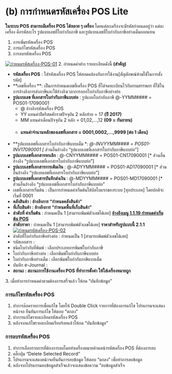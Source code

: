 # (b)    การกำหนดรหัสเครื่อง POS Lite

**ในระบบ POS สามารถมีเครื่อง POS ได้หลาย ๆ เครื่อง**
โดยแต่ละเครืองจะมีรหัสกำหนดอยู่ว่า แต่ละเครื่อง คือรหัสอะไร
รูปแบบเลขที่ใบกำกับภาษี และรูปแบบเลขที่ใบกำกับภาษีอย่างเต็มออกแทน

  1. การเพิ่มรหัสเครื่อง POS
  2. การแก้ไขรหัสเครื่อง POS
  3. การลบรหัสเครื่อง POS

[![กำหนดรหัสเครื่อง-POS-01](/images/กำหนดรหัสเครื่อง-POS-01.jpg)](/images/กำหนดรหัสเครื่อง-POS-01.jpg) 2\. กำหนดค่าต่าง
รายละเอียดดังนี้ **(สำคัญ)**

  * **รหัสเครื่อง POS** : ใส่รหัสเครื่อง POS ให้สอดคล้องกับการใช้งาน[สัญลักษณ์ห้ามใช้ในการตั้งรหัส]
  * **เลขที่เครื่อง **: เป็นการกำหนดเลขที่เครื่อง POS ที่ได้จดทะเบียนไว้กับกรมสรรพกร ที่ใช้ในการอ้างอิงการส่งภาษีและใช้อ้างอิงเวลาการออกใบกำกับภาษีอย่างย่อ
  * **รูปแบบเลข ที่เอกสารใบกำกับภาษีแบบย่อ** : รูปแบบใบกำกับภาษี @-YYMM#### = POS01-17090001 
    * @ อ้างอิงรหัสเครื่อง POS
    * YY แทนค่าปีคริสตศักราชปัจจุบัน 2 หลักท้าย = 17 **(ปี 2017)**
    * MM แทนค่าเดือนปัจจุบัน 2 หลัก = 01,02,…,12 **(09 = กันยายน)**
    * #### แทนค่าจำนานหลักของเลขที่เอกสาร = 0001,0002,…,9999 [ต่อ 1 เดือน]
  * **รูปแบบเลขที่เอกสารใบกำกับภาษีแบบเต็ม **: @-INVYYMM#### = POS01-INV17090001 [* ส่วนอื่นอ้างอิง “รูปแบบเลขที่เอกสารใบกำกับภาษีแบบย่อ”]
  * **รูปแบบเลขที่เอกสารยกเลิก** : @-CNYYMM#### = POS01-CN17090001 [* ส่วนอื่นอ้างอิง “รูปแบบเลขที่เอกสารใบกำกับภาษีแบบย่อ”]
  * **รูปแบบเลขที่เอกสารการเติมเงิน** : @-ADYYMM#### = POS01-AD17090001 [* ส่วนอื่นอ้างอิง “รูปแบบเลขที่เอกสารใบกำกับภาษีแบบย่อ”]
  * **รูปแบบเลขที่เอกสารบันทึกส่งเงิน** : @-MDYYMM#### = POS01-MD17090001 [* ส่วนอื่นอ้างอิง “รูปแบบเลขที่เอกสารใบกำกับภาษีแบบย่อ”
  * เลขที่เอกสารเริ่มต้น : เป็นการกำหนดค่าเริ่มต้นให้บิลใบแรกของระบบ [ทุกประเภท] โดยปกติจะเริ่มที่ 0001
  * **คลังสินค้า : อ้างอิงการ “กำหนดคลังสินค้า”**
  * **ที่เก็บสินค้า : อ้างอิงการ “กำหนดพื้นที่เก็บสินค้า”**
  * **ลำดับที่ ค่าเริ่มต้น** : กำหนดเป็น 1 [สามารถพิมพ์ตัวเลขได้เลย] [**อ้างอิงเมนู 1.1.19 กำหนดค่าเริ่มต้น POS**](http://www.smlaccount.com/manual/?page_id=303)
  * **ลำดับราคา** : กำหนดเป็น 1 [สามารถพิมพ์ตัวเลขได้เลย] **ราคาสำหรับรูปแบบนี้ 2.1.1**[![กำหนดรหัสเครื่อง-POS-02](/images/กำหนดรหัสเครื่อง-POS-02.jpg)](/images/กำหนดรหัสเครื่อง-POS-02.jpg)
  * ลำดับที่ใบกำกับภาษีอย่างย่อ : กำหนดเป็น 1 [สามารถพิมพ์ตัวเลขได้เลย]
  * รหัสเอกสาร :
  * ชนิดใบกำกับที่พิมพ์ : เลือกประเภทการพิมพ์ใบกำกับภาษี
  * ใบกำกับภาษีอย่างย่อ : เลือกพิมพ์ใบกำกับภาษีแบบย่อ
  * ใบกำกับภาษีอย่างเต็ม : เลือกพิมพ์ใบกำกับภาษีแบบเต็ม
  * บันทึก e-Journal :
  * **สถานะ : สถานะการใช้งานเครื่อง POS ที่ทำการตั้งค่า ให้ใส่เครื่องหมายถูก**

3\. เมื่อทำการกำหนดค่าตามต้องการเสร็จแล้ว ให้กด “บันทึกข้อมูล”  

### การแก้ไขรหัสเครื่อง POS

  1. ทำการล๊อครายการเพื่อแก้ไข โดยให้ Double Click รายการที่ต้องการแก้ไข โปรแกรมจะแสดงหน้าจอ ยืนยันการแก้ไข ให้ตอบ “ตกลง”
  2. ทำการแก้ไขรายละเอียดรหัสเครื่อง POS
  3. หลังจากแก้ไขรายละเอียดเรียบร้อยแล้วให้กด “บันทึกข้อมูล”

### การลบรหัสเครื่อง POS

  1. ทำการเลือกรายการที่ต้องการลบโดยทำเครื่องหมายด้านหน้ารหัสเครื่อง POS ที่ต้องการลบ
  2. คลิ๊กปุ่ม “Delete Selected Record”
  3. โปรแกรมจะแสดงหน้าจอยืนยันการลบข้อมูล ให้ตอบ “ตกลง” เพื่อทำการลบข้อมูล
  4. หลังจากโปรแกรมลบข้อมูลสำเร็จแล้วจะแสดงข้อความ “ลบข้อมูลสำเร็จ



